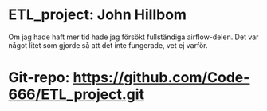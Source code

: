 # ETL_project: John Hillbom

Om jag hade haft mer tid hade jag försökt fullständiga airflow-delen. Det var något litet som gjorde så att det inte fungerade, vet ej varför.

# Git-repo: https://github.com/Code-666/ETL_project.git
